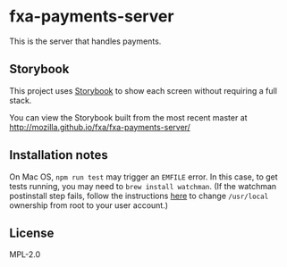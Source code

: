 # fxa-payments-server

This is the server that handles payments.

## Storybook

This project uses [Storybook](https://storybook.js.org/) to show each screen without requiring a full stack.

You can view the Storybook built from the most recent master at http://mozilla.github.io/fxa/fxa-payments-server/

## Installation notes

On Mac OS, `npm run test` may trigger an `EMFILE` error. In this case, to get tests running, you may need to `brew install watchman`. (If the watchman postinstall step fails, follow the instructions [here](https://stackoverflow.com/a/41320226) to change `/usr/local` ownership from root to your user account.)

## License

MPL-2.0
